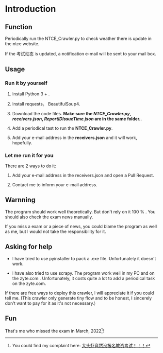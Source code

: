 # Introduction

## Function

Periodically run the NTCE_Crawler.py to check weather there is update in the ntce website.

If the 考试动态 is updated, a notification e-mail will be sent to your mail box.

## Usage

### Run it by yourself

1. Install Python 3 + .

2. Install requests， BeautifulSoup4.

3. Download the code files. **Make sure the ***NTCE_Crawler.py***, ***receivers.json***, ***ReportIDIssueTime.json*** are in the same folder.**.

4. Add a periodical tast to run the **NTCE_Crawler.py**.

5. Add your e-mail address in the **receivers.json** and it will work, hopefully.

### Let me run it for you

There are 2 ways to do it:

1. Add your e-mail address in the receivers.json and open a Pull Request.

2. Contact me to inform your e-mail address.

## Warnning

The program should work well theoretically. But don't rely on it 100 % . You should also check the exam news manually.

If you miss a exam or a piece of news, you could blame the program as well as me, but I would not take the responsibility for it.

## Asking for help

* I have tried to use pyinstaller to pack a .exe file. Unfortunately it doesn't work.

* I have also tried to use scrapy. The program work well in my PC and on the zyte.com . Unfortunately, it costs quite a lot to add a periodical task on the zyte.com.

If there are free ways to deploy this crawler, I will appreciate it if you could tell me. (This crawler only generate tiny flow and to be honest, I sincerely don't want to pay for it as it's not necessary.)

## Fun

That's me who missed the exam in March, 2022[^1]!

[^1]:You could find my complaint here:
[大头虾竟然没报名教资考试！！！](https://www.douban.com/note/826618560/)

